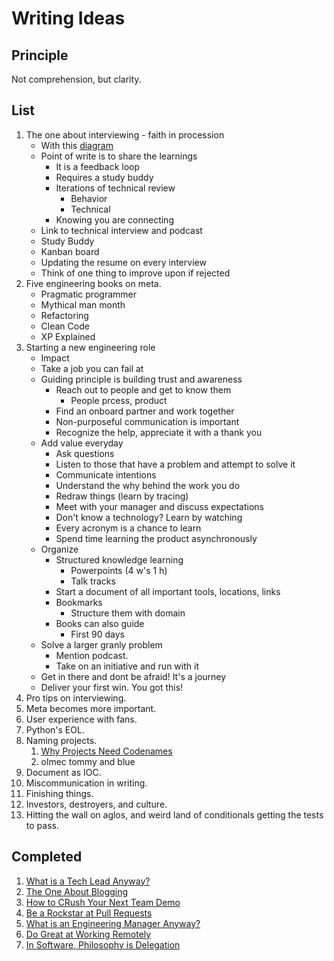 # Writing Ideas

## Principle

Not comprehension, but clarity.

## List
1. The one about interviewing - faith in procession
    - With this [diagram](https://github.com/solidi/learning-notes/blob/master/interviews/diagrams/interviewing-pipeline.png)
    - Point of write is to share the learnings
        - It is a feedback loop
        - Requires a study buddy
        - Iterations of technical review
            - Behavior
            - Technical
        - Knowing you are connecting
    - Link to technical interview and podcast
    - Study Buddy
    - Kanban board
    - Updating the resume on every interview
    - Think of one thing to improve upon if rejected
1. Five engineering books on meta.
    - Pragmatic programmer
    - Mythical man month
    - Refactoring
    - Clean Code
    - XP Explained
1. Starting a new engineering role
    - Impact
    - Take a job you can fail at
    - Guiding principle is building trust and awareness
        - Reach out to people and get to know them
            - People prcess, product
        - Find an onboard partner and work together
        - Non-purposeful communication is important
        - Recognize the help, appreciate it with a thank you
    - Add value everyday
        - Ask questions
        - Listen to those that have a problem and attempt to solve it
        - Communicate intentions
        - Understand the why behind the work you do
        - Redraw things (learn by tracing)
        - Meet with your manager and discuss expectations
        - Don't know a technology? Learn by watching
        - Every acronym is a chance to learn
        - Spend time learning the product asynchronously
    - Organize 
        - Structured knowledge learning
            - Powerpoints (4 w's 1 h)
            - Talk tracks
        - Start a document of all important tools, locations, links
        - Bookmarks
            - Structure them with domain
        - Books can also guide
            - First 90 days
    - Solve a larger granly problem
        - Mention podcast.
        - Take on an initiative and run with it
    - Get in there and dont be afraid! It's a journey
    - Deliver your first win. You got this!
1. Pro tips on interviewing.
1. Meta becomes more important.
1. User experience with fans.
1. Python's EOL.
1. Naming projects.
    1. [Why Projects Need Codenames](https://artsy.github.io/blog/2019/05/10/why-projects-need-codenames/)
    1. olmec tommy and blue
1. Document as IOC.
1. Miscommunication in writing.
1. Finishing things.
1. Investors, destroyers, and culture.
1. Hitting the wall on aglos, and weird land of conditionals getting the tests to pass.

## Completed
1. [What is a Tech Lead Anyway?](https://dev.to/solidi/what-is-a-tech-lead-anyway-483p)
1. [The One About Blogging](https://medium.com/@solidi/the-one-about-blogging-cd9e65a2055b)
1. [How to CRush Your Next Team Demo](https://dev.to/solidi/how-to-crush-your-next-team-demo-2bb5)
1. [Be a Rockstar at Pull Requests](https://dev.to/solidi/be-a-rockstar-at-pull-requests-1e4f)
1. [What is an Engineering Manager Anyway?](https://dev.to/solidi/what-is-an-engineering-manager-anyway-4and)
1. [Do Great at Working Remotely](https://dev.to/solidi/do-great-at-working-remotely-1oh9)
1. [In Software, Philosophy is Delegation](https://medium.com/@solidi/in-software-philosophy-is-delegation-c786dd3a16cf)
